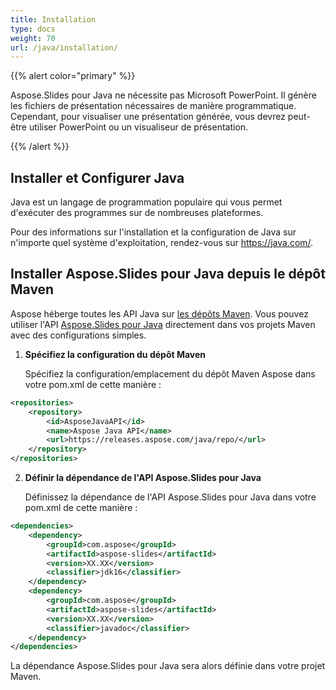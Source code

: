 ```yaml
---  
title: Installation  
type: docs  
weight: 70  
url: /java/installation/  
---  
```


{{% alert color="primary" %}}  

Aspose.Slides pour Java ne nécessite pas Microsoft PowerPoint. Il génère les fichiers de présentation nécessaires de manière programmatique. Cependant, pour visualiser une présentation générée, vous devrez peut-être utiliser PowerPoint ou un visualiseur de présentation.  

{{% /alert %}}  

## **Installer et Configurer Java**  
Java est un langage de programmation populaire qui vous permet d'exécuter des programmes sur de nombreuses plateformes.  

Pour des informations sur l'installation et la configuration de Java sur n'importe quel système d'exploitation, rendez-vous sur https://java.com/.  

## **Installer Aspose.Slides pour Java depuis le dépôt Maven**  
Aspose héberge toutes les API Java sur [les dépôts Maven](https://releases.aspose.com/java/repo/com/aspose/). Vous pouvez utiliser l'API [Aspose.Slides pour Java](https://releases.aspose.com/java/repo/com/aspose/aspose-slides/) directement dans vos projets Maven avec des configurations simples.  

1. **Spécifiez la configuration du dépôt Maven**  

   Spécifiez la configuration/emplacement du dépôt Maven Aspose dans votre pom.xml de cette manière :  

``` xml  
<repositories>  
    <repository>  
        <id>AsposeJavaAPI</id>  
        <name>Aspose Java API</name>  
        <url>https://releases.aspose.com/java/repo/</url>  
    </repository>  
</repositories>  
```  
2. **Définir la dépendance de l'API Aspose.Slides pour Java**  

   Définissez la dépendance de l'API Aspose.Slides pour Java dans votre pom.xml de cette manière :  

``` xml  
<dependencies>  
    <dependency>  
        <groupId>com.aspose</groupId>  
        <artifactId>aspose-slides</artifactId>  
        <version>XX.XX</version>  
        <classifier>jdk16</classifier>  
    </dependency>  
    <dependency>  
        <groupId>com.aspose</groupId>  
        <artifactId>aspose-slides</artifactId>  
        <version>XX.XX</version>  
        <classifier>javadoc</classifier>  
    </dependency>  
</dependencies>  
```  

La dépendance Aspose.Slides pour Java sera alors définie dans votre projet Maven.